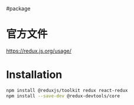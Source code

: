 #package 

# 官方文件

<https://redux.js.org/usage/>

# Installation

```bash
npm install @reduxjs/toolkit redux react-redux
npm install --save-dev @redux-devtools/core
```
